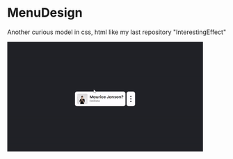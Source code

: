 # MenuDesign

Another curious model in css, html like my last repository "InterestingEffect"

![GIF](./assets/gif.gif)
